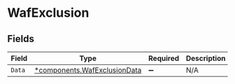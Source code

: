 # WafExclusion


## Fields

| Field                                                                   | Type                                                                    | Required                                                                | Description                                                             |
| ----------------------------------------------------------------------- | ----------------------------------------------------------------------- | ----------------------------------------------------------------------- | ----------------------------------------------------------------------- |
| `Data`                                                                  | [*components.WafExclusionData](../../models/shared/wafexclusiondata.md) | :heavy_minus_sign:                                                      | N/A                                                                     |